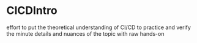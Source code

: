 # CICDIntro
effort to put the theoretical understanding of CI/CD to practice and verify the minute details and nuances of the topic with raw hands-on
